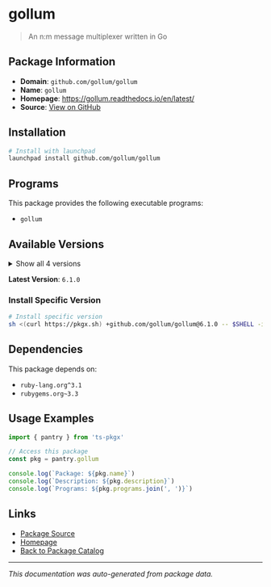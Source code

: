 # gollum

> An n:m message multiplexer written in Go

## Package Information

- **Domain**: `github.com/gollum/gollum`
- **Name**: `gollum`
- **Homepage**: https://gollum.readthedocs.io/en/latest/
- **Source**: [View on GitHub](https://github.com/pkgxdev/pantry/tree/main/projects/github.com/gollum/gollum/package.yml)

## Installation

```bash
# Install with launchpad
launchpad install github.com/gollum/gollum
```

## Programs

This package provides the following executable programs:

- `gollum`

## Available Versions

<details>
<summary>Show all 4 versions</summary>

- `6.1.0`, `6.0.1`, `6.0.0`, `5.3.2`

</details>

**Latest Version**: `6.1.0`

### Install Specific Version

```bash
# Install specific version
sh <(curl https://pkgx.sh) +github.com/gollum/gollum@6.1.0 -- $SHELL -i
```

## Dependencies

This package depends on:

- `ruby-lang.org^3.1`
- `rubygems.org~3.3`

## Usage Examples

```typescript
import { pantry } from 'ts-pkgx'

// Access this package
const pkg = pantry.gollum

console.log(`Package: ${pkg.name}`)
console.log(`Description: ${pkg.description}`)
console.log(`Programs: ${pkg.programs.join(', ')}`)
```

## Links

- [Package Source](https://github.com/pkgxdev/pantry/tree/main/projects/github.com/gollum/gollum/package.yml)
- [Homepage](https://gollum.readthedocs.io/en/latest/)
- [Back to Package Catalog](../../../package-catalog.md)

---

*This documentation was auto-generated from package data.*
